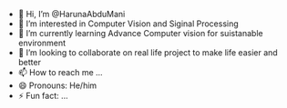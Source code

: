 - 👋 Hi, I’m @HarunaAbduMani
- 👀 I’m interested in Computer Vision and Siginal Processing
- 🌱 I’m currently learning Advance Computer vision for suistanable environment
- 💞️ I’m looking to collaborate on real life project to make life easier and better
- 📫 How to reach me ...
- 😄 Pronouns: He/him
- ⚡ Fun fact: ...

<!---
HarunaAbduMani/HarunaAbduMani is a ✨ special ✨ repository because its `README.md` (this file) appears on your GitHub profile.
You can click the Preview link to take a look at your changes.
--->
